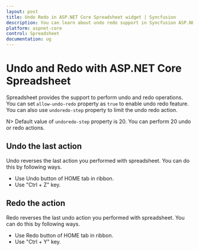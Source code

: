 ```yaml
---
layout: post
title: Undo Redo in ASP.NET Core Spreadsheet widget | Syncfusion
description: You can learn about undo redo support in Syncfusion ASP.NET Core Spreadsheet control and more details.
platform: aspnet-core
control: Spreadsheet
documentation: ug
--- 
```


# Undo and Redo with ASP.NET Core Spreadsheet

Spreadsheet provides the support to perform undo and redo operations. You can set `allow-undo-redo` property as `true` to enable undo redo feature. You can also use `undoredo-step` property to limit the undo redo action.

N> Default value of `undoredo-step` property is 20. You can perform 20 undo or redo actions.

## Undo the last action

Undo reverses the last action you performed with spreadsheet. You can do this by following ways.

* Use Undo button of HOME tab in ribbon.
* Use "Ctrl + Z" key.

## Redo the action

Redo reverses the last undo action you performed with spreadsheet. You can do this by following ways.

* Use Redo button of HOME tab in ribbon.
* Use "Ctrl + Y" key.